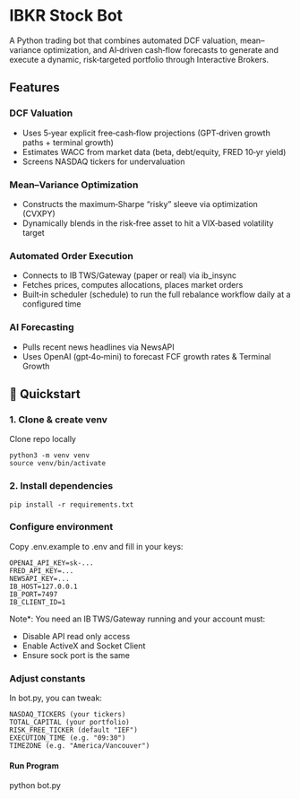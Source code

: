 # IBKR Stock Bot
A Python trading bot that combines automated DCF valuation, mean–variance optimization, and AI‑driven cash‑flow forecasts to generate and execute a dynamic, risk‑targeted portfolio through Interactive Brokers.

## Features

### DCF Valuation
- Uses 5‑year explicit free‑cash‑flow projections (GPT‑driven growth paths + terminal growth)
- Estimates WACC from market data (beta, debt/equity, FRED 10‑yr yield)
- Screens NASDAQ tickers for undervaluation

### Mean–Variance Optimization
- Constructs the maximum‑Sharpe “risky” sleeve via optimization (CVXPY)
- Dynamically blends in the risk‑free asset to hit a VIX‑based volatility target

### Automated Order Execution
- Connects to IB TWS/Gateway (paper or real) via ib_insync
- Fetches prices, computes allocations, places market orders
- Built‑in scheduler (schedule) to run the full rebalance workflow daily at a configured time
  
### AI Forecasting
- Pulls recent news headlines via NewsAPI
- Uses OpenAI (gpt‑4o‑mini) to forecast FCF growth rates & Terminal Growth

## 🚀 Quickstart

### 1. Clone & create venv

Clone repo locally
```
python3 -m venv venv
source venv/bin/activate
```

### 2. Install dependencies
```
pip install -r requirements.txt
```

### Configure environment
Copy .env.example to .env and fill in your keys:
```
OPENAI_API_KEY=sk‑...
FRED_API_KEY=...
NEWSAPI_KEY=...
IB_HOST=127.0.0.1
IB_PORT=7497
IB_CLIENT_ID=1
```

Note*: You need an IB TWS/Gateway running and your account must:
- Disable API read only access
- Enable ActiveX and Socket Client
- Ensure sock port is the same 

### Adjust constants
In bot.py, you can tweak:
```
NASDAQ_TICKERS (your tickers)
TOTAL_CAPITAL (your portfolio)
RISK_FREE_TICKER (default "IEF")
EXECUTION_TIME (e.g. "09:30")
TIMEZONE (e.g. "America/Vancouver")
```

#### Run Program

python bot.py
